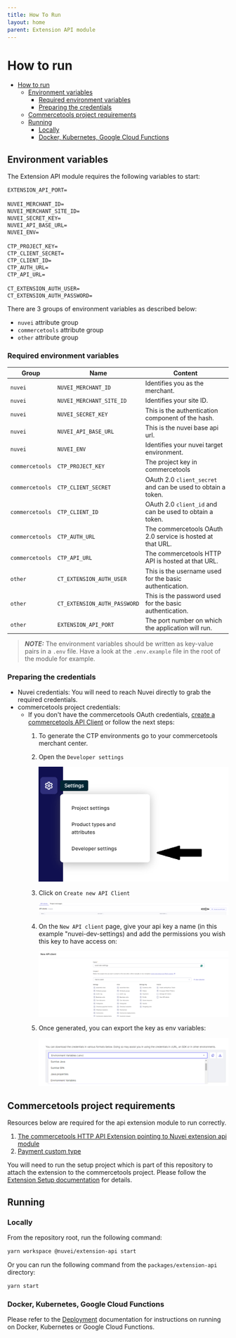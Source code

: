 ```yaml
---
title: How To Run
layout: home
parent: Extension API module
---
```

# How to run

- [How to run](#how-to-run)
  - [Environment variables](#environment-variables)
    - [Required environment variables](#required-environment-variables)
    - [Preparing the credentials](#preparing-the-credentials)
  - [Commercetools project requirements](#commercetools-project-requirements)
  - [Running](#running)
    - [Locally](#locally)
    - [Docker, Kubernetes, Google Cloud Functions](#docker-kubernetes-google-cloud-functions)

## Environment variables

The Extension API module requires the following variables to start:

```console
EXTENSION_API_PORT=

NUVEI_MERCHANT_ID=
NUVEI_MERCHANT_SITE_ID=
NUVEI_SECRET_KEY=
NUVEI_API_BASE_URL=
NUVEI_ENV=

CTP_PROJECT_KEY=
CTP_CLIENT_SECRET=
CTP_CLIENT_ID=
CTP_AUTH_URL=
CTP_API_URL=

CT_EXTENSION_AUTH_USER=
CT_EXTENSION_AUTH_PASSWORD=
```

There are 3 groups of environment variables as described below:

- `nuvei` attribute group
- `commercetools` attribute group
- `other` attribute group

### Required environment variables

| Group           | Name                         | Content                                                            |
| --------------- | ---------------------------- | ------------------------------------------------------------------ |
| `nuvei`         | `NUVEI_MERCHANT_ID`          | Identifies you as the merchant.                                    |
| `nuvei`         | `NUVEI_MERCHANT_SITE_ID`     | Identifies your site ID.                                           |
| `nuvei`         | `NUVEI_SECRET_KEY`           | This is the authentication component of the hash.                  |
| `nuvei`         | `NUVEI_API_BASE_URL`         | This is the nuvei base api url.                                    |
| `nuvei`         | `NUVEI_ENV`                  | Identifies your nuvei target environment.                          |
| `commercetools` | `CTP_PROJECT_KEY`            | The project key in commercetools                                   |
| `commercetools` | `CTP_CLIENT_SECRET`          | OAuth 2.0 `client_secret` and can be used to obtain a token.       |
| `commercetools` | `CTP_CLIENT_ID`              | OAuth 2.0 `client_id` and can be used to obtain a token.           |
| `commercetools` | `CTP_AUTH_URL`               | The commercetools OAuth 2.0 service is hosted at that URL.         |
| `commercetools` | `CTP_API_URL`                | The commercetools HTTP API is hosted at that URL.                  |
| `other`         | `CT_EXTENSION_AUTH_USER`     | This is the username used for the basic authentication.            |
| `other`         | `CT_EXTENSION_AUTH_PASSWORD` | This is the password used for the basic authentication.            |
| `other`         | `EXTENSION_API_PORT`         | The port number on which the application will run.                 |

> **_NOTE:_** The environment variables should be written as key-value pairs in a `.env` file. Have a look at the `.env.example` file in the root of the module for example.

### Preparing the credentials

- Nuvei credentials: You will need to reach Nuvei directly to grab the required credentials.
- commercetools project credentials:
    - If you don't have the commercetools OAuth credentials, [create a commercetools API Client](https://docs.commercetools.com/getting-started.html#create-an-api-client) or follow the next steps:
        1. To generate the CTP environments go to your commercetools merchant center.

        2. Open the `Developer settings`

            ![Public url](../../docs/images/dev-settings-1.png)

        3. Click on `Create new API Client`

            ![Public url](../../docs/images/dev-settings-2.png)

        4. On the `New API client` page, give your api key a name (in this example "nuvei-dev-settings) and add the permissions you wish this key to have access on:

            ![Public url](../../docs/images/dev-settings-3.png)

        5. Once generated, you can export the key as env variables:

            ![Public url](../../docs/images/dev-settings-4.png)

## Commercetools project requirements

Resources below are required for the api extension module to run correctly.

1. [The commercetools HTTP API Extension pointing to Nuvei extension api module](../../packages/extension-setup/src/resources/custom-extensions.json)
2. [Payment custom type](../../packages/extension-setup/src/resources/custom-types.json)

You will need to run the setup project which is part of this repository to attach the extension to the commercetools project. Please follow the [Extension Setup documentation](../../packages/extension-setup/docs/HowToRun.md) for details.

## Running

### Locally

From the repository root, run the following command:

```bash
yarn workspace @nuvei/extension-api start
```

Or you can run the following command from the `packages/extension-api` directory:

```bash
yarn start
```

### Docker, Kubernetes, Google Cloud Functions

Please refer to the [Deployment](/docs/deployment//Deployment.md) documentation for instructions on running on Docker, Kubernetes or Google Cloud Functions.
